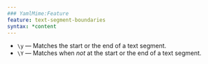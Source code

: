 ```yaml
---
### YamlMime:Feature
feature: text-segment-boundaries
syntax: *content
---
```

- `\y` &mdash; Matches the start or the end of a text segment.
- `\Y` &mdash; Matches when *not* at the start or the end of a text segment.